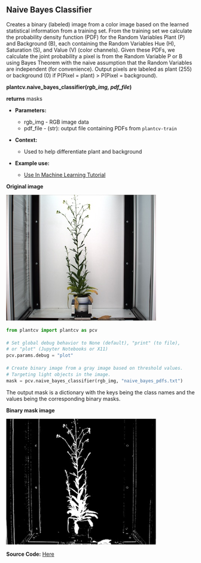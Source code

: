 ## Naive Bayes Classifier

Creates a binary (labeled) image from a color image based on the learned statistical information from
a training set. From the training set we calculate the probability density function (PDF) for the Random Variables
Plant (P) and Background (B), each containing the Random Variables Hue (H), Saturation (S), and Value (V)
(color channels). Given these PDFs, we calculate the joint probability a pixel is from the Random Variable P or B using
Bayes Theorem with the naive assumption that the Random Variables are independent (for convenience). Output pixels are
labeled as plant (255) or background (0) if P(Pixel = plant) > P(Pixel = background).

**plantcv.naive_bayes_classifier(*rgb_img, pdf_file*)**

**returns** masks

- **Parameters:**
    - rgb_img - RGB image data
    - pdf_file - (str): output file containing PDFs from `plantcv-train`
   
- **Context:**
    - Used to help differentiate plant and background
- **Example use:**
    - [Use In Machine Learning Tutorial](tutorials/machine_learning_tutorial.md)
    
**Original image**

![Screenshot](img/documentation_images/naive_bayes_classifier/original_image.jpg)


```python
from plantcv import plantcv as pcv

# Set global debug behavior to None (default), "print" (to file), 
# or "plot" (Jupyter Notebooks or X11)
pcv.params.debug = "plot"

# Create binary image from a gray image based on threshold values. 
# Targeting light objects in the image.
mask = pcv.naive_bayes_classifier(rgb_img, "naive_bayes_pdfs.txt")

```

The output mask is a dictionary with the keys being the class names and the values being the corresponding binary masks.

**Binary mask image**

![Screenshot](img/documentation_images/naive_bayes_classifier/mask_image.jpg)

**Source Code:** [Here](https://github.com/danforthcenter/plantcv/blob/main/plantcv/learn/naive_bayes.py)
